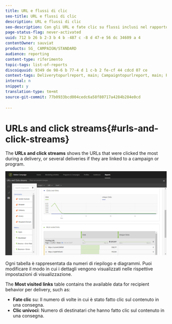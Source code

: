 ```yaml
---
title: URL e flussi di clic
seo-title: URL e flussi di clic
description: URL e flussi di clic
seo-description: Con gli URL e fate clic su flussi inclusi nel rapporto, scoprite il successo degli URL nelle consegne.
page-status-flag: never-activated
uuid: 712 b 26 b 2-3 b 4 b -487 c -8 d 47-e 56 dc 34609 a 4
contentOwner: sauviat
products: SG_ CAMPAIGN/STANDARD
audience: reporting
content-type: riferimento
topic-tags: list-of-reports
discoiquuid: 9349 de 98-6 b 77-4 d 1 c-b 2 fe-cf 44 cdcd 07 ce
context-tags: Deliverytopurlreport, main; Campaigntopurlreport, main; Programtopurlreport, main
internal: n
snippet: y
translation-type: tm+mt
source-git-commit: 77b0933bcd004cedc6a58f80717a4284b284e0cd

---
```



# URLs and click streams{#urls-and-click-streams}

The **URLs and click streams** shows the URLs that were clicked the most during a delivery, or several deliveries if they are linked to a campaign or program.

![](assets/delivery_reports_8.png)

Ogni tabella è rappresentata da numeri di riepilogo e diagrammi. Puoi modificare il modo in cui i dettagli vengono visualizzati nelle rispettive impostazioni di visualizzazione.

The **Most visited links** table contains the available data for recipient behavior per delivery, such as:

* **Fate clic** su: Il numero di volte in cui è stato fatto clic sul contenuto in una consegna.
* **Clic univoci**: Numero di destinatari che hanno fatto clic sul contenuto in una consegna.

